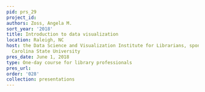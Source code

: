 ```yaml
---
pid: prs_29
project_id: 
authors: Zoss, Angela M.
sort_year: '2018'
title: Introduction to data visualization
location: Raleigh, NC
host: the Data Science and Visualization Institute for Librarians, sponsored by North
  Carolina State University
pres_date: June 1, 2018
type: One-day course for library professionals
pres_url: 
order: '028'
collection: presentations
---
```

